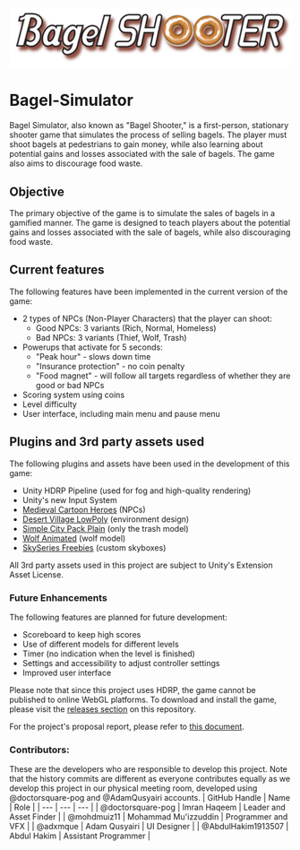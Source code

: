 ![bagel-shooter](https://github.com/mohdmuiz11/Bagel-Simulator/blob/main/Assets/Assets/Logo.png?raw=true)
# Bagel-Simulator
Bagel Simulator, also known as "Bagel Shooter," is a first-person, stationary shooter game that simulates the process of selling bagels. The player must shoot bagels at pedestrians to gain money, while also learning about potential gains and losses associated with the sale of bagels. The game also aims to discourage food waste.

 ## Objective
The primary objective of the game is to simulate the sales of bagels in a gamified manner. The game is designed to teach players about the potential gains and losses associated with the sale of bagels, while also discouraging food waste.

 ## Current features
The following features have been implemented in the current version of the game:
 - 2 types of NPCs (Non-Player Characters) that the player can shoot:
     - Good NPCs: 3 variants (Rich, Normal, Homeless)
     - Bad NPCs: 3 variants (Thief, Wolf, Trash)
 - Powerups that activate for 5 seconds:
     - "Peak hour" - slows down time
     - "Insurance protection" - no coin penalty
     - "Food magnet" - will follow all targets regardless of whether they are good or bad NPCs
 - Scoring system using coins
 - Level difficulty
 - User interface, including main menu and pause menu

 ## Plugins and 3rd party assets used
The following plugins and assets have been used in the development of this game:
 - Unity HDRP Pipeline (used for fog and high-quality rendering)
 - Unity's new Input System
 - [Medieval Cartoon Heroes](https://assetstore.unity.com/packages/3d/characters/medieval-cartoon-warriors-90079) (NPCs)
 - [Desert Village LowPoly](https://assetstore.unity.com/packages/3d/environments/desert-village-houses-lowpoly-200247) (environment design)
 - [Simple City Pack Plain](https://assetstore.unity.com/packages/3d/environments/urban/simple-city-pack-plain-100348) (only the trash model)
 - [Wolf Animated](https://assetstore.unity.com/packages/3d/characters/animals/wolf-animated-45505) (wolf model)
 - [SkySeries Freebies](https://assetstore.unity.com/packages/2d/textures-materials/sky/skybox-series-free-103633) (custom skyboxes)

All 3rd party assets used in this project are subject to Unity's Extension Asset License.

 ### Future Enhancements
 The following features are planned for future development:
 - Scoreboard to keep high scores
 - Use of different models for different levels
 - Timer (no indication when the level is finished)
 - Settings and accessibility to adjust controller settings
 - Improved user interface

Please note that since this project uses HDRP, the game cannot be published to online WebGL platforms. To download and install the game, please visit the [releases section](https://github.com/mohdmuiz11/Bagel-Simulator/releases) on this repository.

For the project's proposal report, please refer to [this document](https://docs.google.com/document/d/1agE4f3HnGTHvrfYDOT275bGPY4eOzRmY/edit?usp=sharing&ouid=102531622528573220978&rtpof=true&sd=true).

### Contributors:
These are the developers who are responsible to develop this project. Note that the history commits are different as everyone contributes equally as we develop this project in our physical meeting room, developed using @doctorsquare-pog and @AdamQusyairi accounts.
| GitHub Handle | Name | Role |
| --- | --- | --- |
| @doctorsquare-pog | Imran Haqeem | Leader and Asset Finder |
| @mohdmuiz11 | Mohammad Mu'izzuddin | Programmer and VFX |
| @adxmque | Adam Qusyairi | UI Designer |
| @AbdulHakim1913507 | Abdul Hakim | Assistant Programmer |
